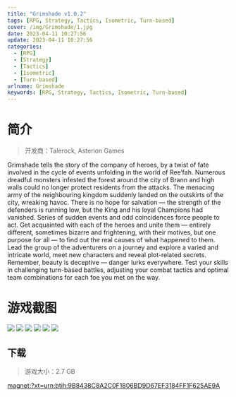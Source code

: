 ```yaml
---
title: "Grimshade v1.0.2"
tags: [RPG, Strategy, Tactics, Isometric, Turn-based]
cover: /img/Grimshade/1.jpg
date: 2023-04-11 10:27:56
update: 2023-04-11 10:27:56
categories: 
  - [RPG]
  - [Strategy]
  - [Tactics]
  - [Isometric]
  - [Turn-based]
urlname: Grimshade
keywords: [RPG, Strategy, Tactics, Isometric, Turn-based]
---
```

# 简介

> 开发商：Talerock, Asterion Games

Grimshade tells the story of the company of heroes, by a twist of fate involved in the cycle of events unfolding in the world of Ree’fah. Numerous dreadful monsters infested the forest around the city of Brann and high walls could no longer protect residents from the attacks. The menacing army of the neighbouring kingdom suddenly landed on the outskirts of the city, wreaking havoc. There is no hope for salvation — the strength of the defenders is running low, but the King and his loyal Champions had vanished. 
Series of sudden events and odd coincidences force people to act. Get acquainted with each of the heroes and unite them — entirely different, sometimes bizarre and frightening, with their motives, but one purpose for all — to find out the real causes of what happened to them.
Lead the group of the adventurers on a journey and explore a varied and intricate world, meet new characters and reveal plot-related secrets. Remember, beauty is deceptive — danger lurks everywhere. Test your skills in challenging turn-based battles, adjusting your combat tactics and optimal team combinations for each foe you met on the way.

# 游戏截图

![](/img/Grimshade/2.jpg)
![](/img/Grimshade/3.jpg)
![](/img/Grimshade/4.jpg)
![](/img/Grimshade/5.jpg)
![](/img/Grimshade/6.jpg)
![](/img/Grimshade/7.jpg)


## 下载

> 游戏大小：2.7 GB

[magnet:?xt=urn:btih:9B8438C8A2C0F1806BD9D67EF3184FF1F625AE9A](magnet:?xt=urn:btih:9B8438C8A2C0F1806BD9D67EF3184FF1F625AE9A)